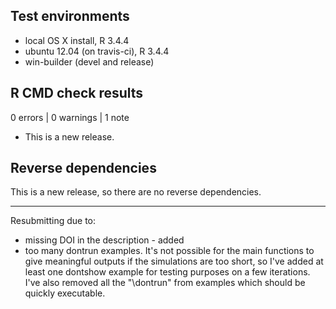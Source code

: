 ## Test environments
* local OS X install, R 3.4.4
* ubuntu 12.04 (on travis-ci), R 3.4.4
* win-builder (devel and release)

## R CMD check results

0 errors | 0 warnings | 1 note

* This is a new release.

## Reverse dependencies

This is a new release, so there are no reverse dependencies.

---

Resubmitting due to:
* missing DOI in the description - added
* too many dontrun examples. It's not possible for the main functions to give meaningful outputs if the simulations are too short, so I've added at least one dontshow example for testing purposes on a few iterations. I've also removed all the "\dontrun" from examples which should be quickly executable.
